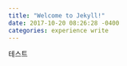 ```yaml
---
title: "Welcome to Jekyll!"
date: 2017-10-20 08:26:28 -0400
categories: experience write 
---
```


테스트